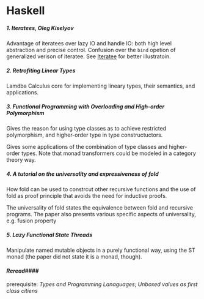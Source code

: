 # Haskell 

##### 1. Iteratees, Oleg Kiselyov

Advantage of iteratees over lazy IO and handle IO: both high level abstraction and precise control. Confusion over the `bind` opetion of generalized verison of iteratee. See [Iteratee](http://okmij.org/ftp/Haskell/Iteratee/) for better illustratoin.



##### 2. Retrofiting Linear Types

Lamdba Calculus core for implementing lineary types, their semantics, and applications.  



##### 3. Functional Programming with Overloading and High-order Polymorphism

Gives the reason for using type classes as to achieve restricted polymorphism, and higher-order type in type constructuctors. 

Gives some applications of the combination of type classes and higher-order types. Note that monad transformers could be modeled in a category theory way. 



##### 4. A tutorial on the universality and expressiveness of fold 

How fold can be used to constrcut other recursive functions and the use of fold as proof principle that avoids the need for inductive proofs.  

The universality of fold states the equivalence between fold and recursive programs. The paper also presents various specific aspects of universality, e.g. fusion property 



##### 5. Lazy Functional State Threads

Manipulate named mutable objects in a purely functional way, using the ST monad (the paper did not state it is a monad, though). 

#### *Reread*####  

prerequisite: *Types and Programming Lanaguages*; *Unboxed values as first class citiens* 

